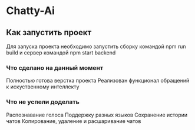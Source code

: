 # Chatty-Ai

## Как запустить проект

Для запуска проекта необходимо запустить сборку командой npm run build и сервер командой npm start backend

### Что сделано на данный момент

Полностью готова верстка проекта
Реализован функционал обращений к искуственному интеллекту

### Что не успели доделать

Распознавание голоса
Поддержку разных языков
Сохранение истории чатов
Копирование, удаление и расшаривание чатов

